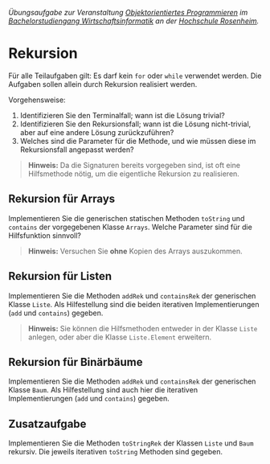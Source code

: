 _Übungsaufgabe zur Veranstaltung [Objektorientiertes Programmieren](https://hsro-wif-oop.github.io) im [Bachelorstudiengang Wirtschaftsinformatik](https://www.th-rosenheim.de/technik/informatik-mathematik/wirtschaftsinformatik-bachelor/) an der [Hochschule Rosenheim](http://www.th-rosenheim.de)._


# Rekursion

Für alle Teilaufgaben gilt: Es darf kein `for` oder `while` verwendet werden.
Die Aufgaben sollen allein durch Rekursion realisiert werden.

Vorgehensweise:

1. Identifizieren Sie den Terminalfall; wann ist die Lösung trivial?
2. Identifizieren Sie den Rekursionsfall; wann ist die Lösung nicht-trivial, aber auf eine andere Lösung zurückzuführen?
3. Welches sind die Parameter für die Methode, und wie müssen diese im Rekursionsfall angepasst werden?

> **Hinweis:** Da die Signaturen bereits vorgegeben sind, ist oft eine Hilfsmethode nötig, um die eigentliche Rekursion zu realisieren.


## Rekursion für Arrays

Implementieren Sie die generischen statischen Methoden `toString` und `contains` der vorgegebenen Klasse `Arrays`.
Welche Parameter sind für die Hilfsfunktion sinnvoll?

> **Hinweis:** Versuchen Sie **ohne** Kopien des Arrays auszukommen.


## Rekursion für Listen

Implementieren Sie die Methoden `addRek` und `containsRek` der generischen Klasse `Liste`.
Als Hilfestellung sind die beiden iterativen Implementierungen (`add` und `contains`) gegeben.

> **Hinweis:** Sie können die Hilfsmethoden entweder in der Klasse `Liste` anlegen, oder aber die Klasse `Liste.Element` erweitern.


## Rekursion für Binärbäume

Implementieren Sie die Methoden `addRek` und `containsRek` der generischen Klasse `Baum`.
Als Hilfestellung sind auch hier die iterativen Implementierungen (`add` und `contains`) gegeben.


## Zusatzaufgabe

Implementieren Sie die Methoden `toStringRek` der Klassen `Liste` und `Baum` rekursiv.
Die jeweils iterativen `toString` Methoden sind gegeben.


